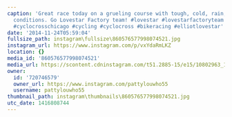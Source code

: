 ```yaml
---
caption: 'Great race today on a grueling course with tough, cold, rain, and muddy
  conditions. Go Lovestar Factory team! #lovestar #lovestarfactoryteam #lovestarbicyclebags
  #cyclocrosschicago #cycling #cyclocross #bikeracing #elliotlovestar'
date: '2014-11-24T05:59:04'
fullsize_path: instagram\fullsize\860576577998074521.jpg
instagram_url: https://www.instagram.com/p/vxYdaRmLKZ
location: {}
media_id: '860576577998074521'
media_url: https://scontent.cdninstagram.com/t51.2885-15/e15/10802963_1575218126035300_885007316_n.jpg?ig_cache_key=ODYwNTc2NTc3OTk4MDc0NTIx.2
owner:
  id: '720746579'
  owner_url: https://www.instagram.com/pattylouwho55
  username: pattylouwho55
thumbnail_path: instagram\thumbnails\860576577998074521.jpg
utc_date: 1416808744
---
```

